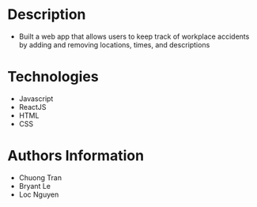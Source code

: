 # Description

- Built a web app that allows users to keep track of workplace accidents by adding and removing
locations, times, and descriptions

# Technologies

- Javascript
- ReactJS
- HTML
- CSS


# Authors Information
- Chuong Tran
- Bryant Le
- Loc Nguyen

